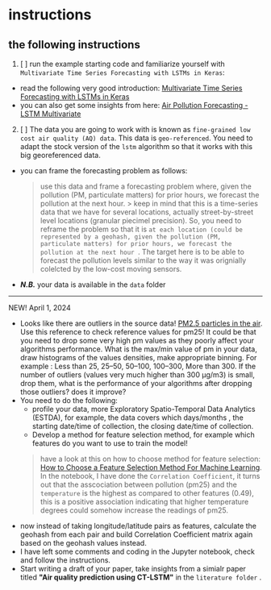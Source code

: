 # instructions
## the following instructions
1. [ ] run the example starting code and familiarize yourself with ```Multivariate Time Series Forecasting with LSTMs in Keras```:
- read the following very good introduction: [Multivariate Time Series Forecasting with LSTMs in Keras](https://machinelearningmastery.com/multivariate-time-series-forecasting-lstms-keras/)
- you can also get some insights from here: [Air Pollution Forecasting - LSTM Multivariate
](https://www.kaggle.com/datasets/rupakroy/lstm-datasets-multivariate-univariate/data)
2. [ ] The data you are going to work with is known as ``` fine-grained low cost air quality (AQ) data ```. This data is ``` geo-referenced ```. You need to adapt the stock version of the ```lstm``` algorithm so that it works with this big georeferenced data. 
- you can frame the forecasting problem as follows:
    > use this data and frame a forecasting problem where, given the pollution (PM, particulate matters) for prior hours, we forecast the pollution at the next hour.
        > keep in mind that this is a time-series data that we have for several locations, actually street-by-street level locations (granular piecimel precision). So, you need to reframe the problem so that it is ```at each location (could be represented by a geohash, given the pollution (PM, particulate matters) for prior hours, we forecast the pollution at the next hour ```. The target here is to be able to forecast the pollution levels similar to the way it was orignially colelcted by the low-cost moving sensors.
- ***N.B.*** your data is available in the ```data``` folder 

-------------------

NEW! April 1, 2024
- Looks like there are outliers in the source data! [PM2.5 particles in the air](https://www.epa.vic.gov.au/for-community/environmental-information/air-quality/pm25-particles-in-the-air). Use this reference to check reference values for pm25! It could be that you need to drop some very high pm values as they poorly affect your algorithms performance. What is the max/min value of pm in your data, draw histograms of the values densities, make appropriate binning. For example : Less than 25, 25–50, 50–100, 100–300, More than 300. If the number of outliers (values very much higher than 300 µg/m3) is small, drop them, what is the performance of your algorithms after dropping those outliers? does it improve?
- You need to do the following:
    - profile your data, more Exploratory Spatio-Temporal Data Analytics (ESTDA), for example, the data covers which days/months , the starting date/time of collection, the closing date/time of collection.
    - Develop a method for feature selection method, for example which features do you want to use to train the model!
    > have a look at this on how to choose method for feature selection:
        [How to Choose a Feature Selection Method For Machine Learning](https://machinelearningmastery.com/feature-selection-with-real-and-categorical-data/). In the notebook, I have done the ```Correlation Coefficient```, it turns out that the asscociation between pollution (pm25) and the ```temperature``` is the highest as compared to other features (0.49), this is a positive association indicating that higher temperature degrees could somehow increase the readings of pm25. 
- now instead of taking longitude/latitude pairs as features, calculate the geohash from each pair and build  Correlation Coefficient matrix again based on the geohash values instead.
- I have left some comments and coding in the Jupyter notebook, check and follow the instructions.
- Start writing a draft of your paper, take insights from a simialr paper titled **"Air quality prediction using CT-LSTM"** in the ```literature folder``` .